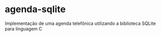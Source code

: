 # agenda-sqlite
Implementação de uma agenda telefônica utilizando a biblioteca SQLite para linguagem C
